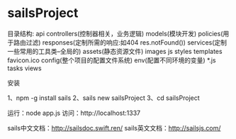 # sailsProject

目录结构:
	api
	controllers(控制器相关，业务逻辑)
	models(模块开发)
	policies(用于路由过滤)
	responses(定制所需的响应:如404 res.notFound())
	services(定制一些常用的工具类–全局的)
	assets(静态资源文件)
	images
	js
	styles
	templates
	favicon.ico
	config(整个项目的配置文件系统)
	env(配置不同环境的变量)
	*.js
	tasks
	views

安装

1、npm -g install sails
2、sails new sailsProject
3、cd sailsProject

运行：node app.js
访问：http://localhost:1337


sails中文文档：http://sailsdoc.swift.ren/
sails英文文档：http://sailsjs.com/

